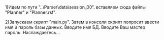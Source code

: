 1)Идем по пути "..\Parser\data\session_00".
	вставляем сюда файлы "Planner" и "Planner.rsf".


2)Запускаем скрипт "main.py". 
	Затем в консоли скрипт попросит ввести имя и пароль базы данных.
		Вводите имя БД.
		Вводите Ваш мастер пароль. 
		Наслаждаетесь...